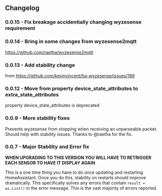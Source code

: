 ## Changelog
### 0.0.15 - Fix breakage accidentially changing wyzesense requirement

### 0.0.14 - Bring in some changes from wyzesense2mqtt
https://github.com/raetha/wyzesense2mqtt

### 0.0.13 - Add stability change
from https://github.com/kevinvincent/ha-wyzesense/issues/189

### 0.0.12 - Move from property device_state_attributes to extra_state_attributes
property device_state_attributes is deprecated

### 0.0.9 - More stability fixes
Prevents wyzesense from stopping when receiving an unparseable packet. Should help with stability issues.
Thanks to @raetha for the fix.

### 0.0.7 - Major Stability and Error fix
**WHEN UPGRADING TO THIS VERSION YOU WILL HAVE TO RETRIGGER EACH SENSOR TO HAVE IT DISPLAY AGAIN**

This is a one time thing you have to do once updating and restarting HomeAssistant. Once you do this, stability on restarts should improve dramatically. This specifically solves any errors that contain `result = ws.List()` in the error message. This is the vast majority of errors reported.
